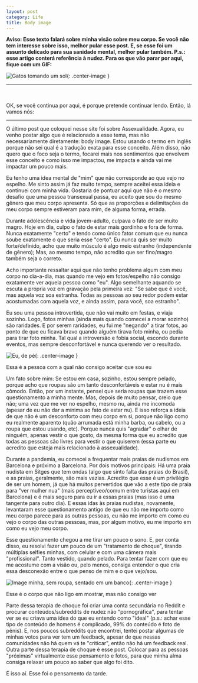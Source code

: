 ```yaml
---
layout: post
category: Life
title: Body image
---
```


**Aviso: Esse texto falará sobre minha visão sobre meu corpo.
Se você não tem interesse sobre isso, melhor pular esse post.
E, se esse foi um assunto delicado para sua sanidade mental, melhor pular também.
P.s.: esse artigo conterá referência à nudez.
Para os que vão parar por aqui, fique com um GIF:**

![Gatos tomando um sol](https://i.giphy.com/media/v1.Y2lkPTc5MGI3NjExem9kZnI4bXk3a2NsNHlhdWpsNXAwdDdkcmdvYWVsaWhnNW9zaHJ0cSZlcD12MV9pbnRlcm5hbF9naWZfYnlfaWQmY3Q9Zw/120eBxHlA604Cs/giphy.gif){: .center-image }

---

<br/><br/>
OK, se você continua por aqui, é porque pretende continuar lendo.
Então, lá vamos nós:

---

O último post que coloquei nesse site foi sobre Assexualidade.
Agora, eu venho postar algo que é relacionado a esse tema, mas não necessariamente diretamente: body image.
Estou usando o termo em inglês porque não sei qual é a tradução exata para esse conceito.
Além disso, não quero que o foco seja o termo, focarei mais nos sentimentos que envolvem esse conceito e como isso me impactou,
me impacta e ainda vai me impactar um pouco mais.

Eu tenho uma idea mental de "mim" que não corresponde ao que vejo no espelho.
Me sinto assim já faz muito tempo, sempre aceitei essa ideia e continuei com minha vida.
Gostaria de pontuar aqui que não é o mesmo desafio que uma pessoa transexual passa,
eu aceito que sou do mesmo gênero que meu corpo apresenta.
Só que as proporções e delimitações de meu corpo sempre estiveram para mim, de alguma forma, errada.

Durante adolescência e vida jovem-adulto, culpava o fato de ser muito magro.
Hoje em dia, culpo o fato de estar mais gordinho e fora de forma.
Nunca exatamente "certo" e tendo como único fator comum que eu nunca soube exatamente o que seria esse "certo".
Eu nunca quis ser muito forte/definido, acho que muito músculo é algo meio estranho (independente de gênero); 
Mas, ao mesmo tempo, não acredito que ser fino/magro também seja o correto.

Acho importante ressaltar aqui que não tenho problema algum com meu corpo no dia-a-dia,
mas quando me vejo em fotos/espelho não consigo exatamente ver aquela pessoa como "eu".
Algo semelhante aquando se escuta a própria voz em gravação pela primeira vez:
"Se sabe que é você, mas aquela voz soa estranha.
Todas as pessoas ao seu redor podem estar acostumadas com aquela voz, e ainda assim, para você, soa estranho".

Eu sou uma pessoa introvertida, que não vai muito em festas, e viaja sozinho.
Logo, fotos minhas (ainda mais quando comecei a morar sozinho) são raridades.
E por serem raridades, eu fui me "negando" a tirar fotos,
ao ponto de que eu ficava bravo quando alguém tirava foto minha, ou pedia para tirar foto minha.
Tal qual a introversão e fobia social, escondo durante eventos, mas sempre desconfortável e nunca querendo ver o resultado.

![Eu, de pé](https://igorcferreira.com/public/IMG_0002.jpg){: .center-image }
<figcaption class="imageCaption">Essa é a pessoa com a qual não consigo aceitar que sou eu</figcaption>

Um fato sobre mim: Se estou em casa, sozinho, estou sempre pelado,
porque acho que roupas são um tanto desconfortáveis e estar nu é mais cômodo.
Então, por um instante, pensei que seria roupas que trazem esse questionamento a minha mente.
Mas, depois de muito pensar, creio que não; uma vez que me ver no espelho, mesmo nu,
ainda me incomoda (apesar de eu não dar a mínima ao fato de estar nu).
E isso reforça a ideia de que não é um desconforto com meu corpo em si,
porque não ligo como eu realmente aparento (quão arrumada está minha barba, ou cabelo, ou a roupa que estou usando, etc).
Porque nunca quis "agradar" o olhar de ninguém, apenas vestir o que gosto,
da mesma forma que eu acredito que todas as pessoas são livres para vestir o que quiserem
(essa parte eu acredito que esteja mais relacionado à assexualidade).

Durante a pandemia, eu comecei a frequentar mais praias de nudismos em Barcelona e próximo a Barcelona.
Por dois motivos principais: Há uma praia nudista em Sitges que tem ondas (algo que sinto falta das praias do Brasil),
e as praias, geralmente, são mais vazias.
Acredito que esse é um privilégio de ser um homem,
já que há muitos pervertidos que vão a este tipo de praia para "ver mulher nua"
(mais perceptíveo/comum entre turistas aqui em Barcelona) e é mais seguro para eu ir a essas praias
(mas isso é uma tangente para outro dia).
E essas idas às praias nudistas, novamente, levantaram esse questionamento antigo de que eu não me importo
como meu corpo parece para as outras pessoas, eu não me importo em como eu vejo o corpo das outras pessoas, mas,
por algum motivo, eu me importo em como eu vejo meu corpo.

Esse questionamento chegou a me tirar um pouco o sono.
E, por conta disso, eu resolvi fazer um pouco de um "tratamento de choque",
tirando múltiplas selfies minhas, com celular e com uma câmera mais "profissional".
Tanto vestido, quando pelado.
Para tentar fazer com que eu me acostume com a visão ou, pelo menos,
consiga entender o que cria essa desconexão entre o que penso de mim e o que vejo/sou.

![Image minha, sem roupa, sentado em um banco](https://igorcferreira.com/public/IMG_0001.jpg){: .center-image }
<figcaption class="imageCaption">Esse é o corpo que não ligo em mostrar, mas não consigo ver</figcaption>

Parte dessa terapia de choque foi criar uma conta secundária no Reddit e procurar conteúdos/subreddits de nudez não
"pornográfica", para tentar ver se eu criava uma idea do que eu entendo como "ideal"
(p.s.: achar esse tipo de conteúdo de homens é complicado, 99% do conteúdo é foto de pênis).
E, nos poucos subreddits que encontrei, tentei postar algumas de minhas votos para ver tem um feedback,
apesar de que nessas comunidades não há quem vá te "criticar", então não há um feedback real.
Outra parte dessa terapia de choque é esse post.
Colocar para as pessoas "próximas" virtualmente esse pensamento e fotos,
para que minha alma consiga relaxar um pouco ao saber que algo foi dito.

É isso aí. Esse foi o pensamento da tarde.
